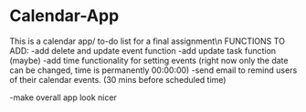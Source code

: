 # Calendar-App
 This is a calendar app/ to-do list for a final assignment\n
FUNCTIONS TO ADD:
 -add delete and update event function
 -add update task function (maybe)
 -add time functionality for setting events (right now only the date can be changed, time is permanently 00:00:00)
 -send email to remind users of their calendar events. (30 mins before scheduled time)

 -make overall app look nicer

